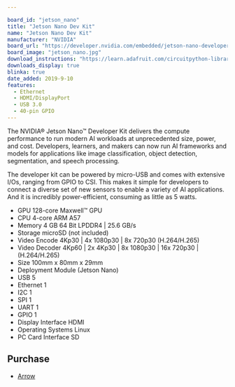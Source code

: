 ```yaml
---

board_id: "jetson_nano"
title: "Jetson Nano Dev Kit"
name: "Jetson Nano Dev Kit"
manufacturer: "NVIDIA"
board_url: "https://developer.nvidia.com/embedded/jetson-nano-developer-kit"
board_image: "jetson_nano.jpg"
download_instructions: "https://learn.adafruit.com/circuitpython-libraries-on-linux-and-the-nvidia-jetson-nano"
downloads_display: true
blinka: true
date_added: 2019-9-10
features:
  - Ethernet
  - HDMI/DisplayPort
  - USB 3.0
  - 40-pin GPIO
---
```


The NVIDIA® Jetson Nano™ Developer Kit delivers the compute performance to run modern AI workloads at unprecedented size, power, and cost. Developers, learners, and makers can now run AI frameworks and models for applications like image classification, object detection, segmentation, and speech processing.  

The developer kit can be powered by micro-USB and comes with extensive I/Os, ranging from GPIO to CSI. This makes it simple for developers to connect a diverse set of new sensors to enable a variety of AI applications. And it is incredibly power-efficient, consuming as little as 5 watts.

- GPU   128-core Maxwell™ GPU
- CPU   4-core ARM A57
- Memory    4 GB 64 Bit LPDDR4 | 25.6 GB/s
- Storage   microSD (not included)
- Video Encode  4Kp30 | 4x 1080p30 | 8x 720p30 (H.264/H.265)
- Video Decoder 4Kp60 | 2x 4Kp30 | 8x 1080p30 | 16x 720p30 | (H.264/H.265)
- Size  100mm x 80mm x 29mm
- Deployment    Module (Jetson Nano)
- USB   5
- Ethernet  1
- I2C   1
- SPI   1
- UART  1
- GPIO  1
- Display Interface HDMI
- Operating Systems   Linux
- PC Card Interface SD

## Purchase
* [Arrow](https://www.arrow.com/products/945-13450-0000-000/nvidia)
